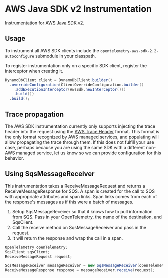# AWS Java SDK v2 Instrumentation

Instrumentation for [AWS Java SDK v2](https://github.com/aws/aws-sdk-java-v2).

## Usage

To instrument all AWS SDK clients include the `opentelemetry-aws-sdk-2.2-autoconfigure` submodule in your classpath.

To register instrumentation only on a specific SDK client, register the interceptor when creating it.

```java
DynamoDbClient client = DynamoDbClient.builder()
  .overrideConfiguration(ClientOverrideConfiguration.builder()
    .addExecutionInterceptor(AwsSdk.newInterceptor()))
    .build())
  .build();
```

## Trace propagation

The AWS SDK instrumentation currently only supports injecting the trace header into the request
using the [AWS Trace Header](https://docs.aws.amazon.com/xray/latest/devguide/xray-concepts.html#xray-concepts-tracingheader) format.
This format is the only format recognized by AWS managed services, and populating will allow
propagating the trace through them. If this does not fulfill your use case, perhaps because you are
using the same SDK with a different non-AWS managed service, let us know so we can provide
configuration for this behavior.

## Using SqsMessageReceiver

This instrumentation takes a ReceiveMessageRequest and returns a ReceiveMessageResponse for SQS.
A span is created for the call to SQS with appropriate attributes and span links.
Span links comes from each of the response's messages as if this were a batch of messages.

1. Setup SqsMessageReceiver so that it knows how to pull information from SQS.
Pass in your OpenTelemetry, the name of the destination, and SqsClient.
2. Call the receive method on SqsMessageReceiver and pass in the request.
3. It will return the response and wrap the call in a span.

```java
OpenTelemetry openTelemetry;
SqsClient sqsClient;
ReceiveMessageRequest request;

SqsMessageReceiver messageReceiver = new SqsMessageReceiver(openTelemetry, "destination", sqsClient);
ReceiveMessageResponse response = messageReceiver.receive(request);
```
